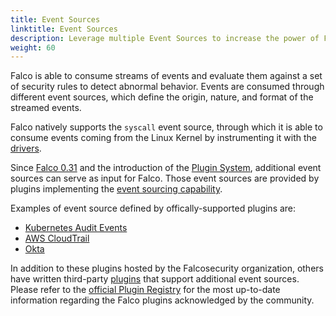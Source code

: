 ```yaml
---
title: Event Sources
linktitle: Event Sources
description: Leverage multiple Event Sources to increase the power of Falco
weight: 60
---
```


Falco is able to consume streams of events and evaluate them against a set of security rules to detect abnormal behavior. Events are consumed through different event sources, which define the origin, nature, and format of the streamed events.

Falco natively supports the `syscall` event source, through which it is able to consume events coming from the Linux Kernel by instrumenting it with the [drivers](./drivers). 

Since [Falco 0.31](/blog/falco-0-31-0.md) and the introduction of the [Plugin System](/docs/plugins), additional event sources can serve as input for Falco. Those event sources are provided by plugins implementing the [event sourcing capability](/docs/plugins/plugin-api-reference/#event-sourcing-capability-api). 

Examples of event source defined by offically-supported plugins are:

* [Kubernetes Audit Events](/docs/event-sources/kubernetes-audit/)
* [AWS CloudTrail](/docs/event-sources/cloudtrail/)
* [Okta](/docs/event-sources/okta/)

In addition to these plugins hosted by the Falcosecurity organization, others have written third-party [plugins](https://github.com/falcosecurity/plugins#readme) that support additional event sources. Please refer to the [official Plugin Registry](https://github.com/falcosecurity/plugins/blob/master/registry.yaml) for the most up-to-date information regarding the Falco plugins acknowledged by the community.